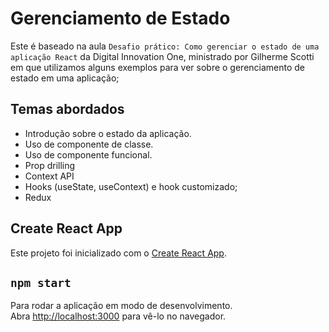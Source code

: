 # Gerenciamento de Estado

Este é baseado na aula `Desafio prático: Como gerenciar o estado de uma aplicação React`
da Digital Innovation One,
ministrado por Gilherme Scotti em que utilizamos alguns exemplos para ver sobre o gerenciamento de estado em uma aplicação;

## Temas abordados

- Introdução sobre o estado da aplicação.
- Uso de componente de classe.
- Uso de componente funcional.
- Prop drilling
- Context API
- Hooks (useState, useContext) e hook customizado;
- Redux

## Create React App

Este projeto foi inicializado com o [Create React App](https://github.com/facebook/create-react-app).

## `npm start`

Para rodar a aplicação em modo de desenvolvimento.\
Abra [http://localhost:3000](http://localhost:3000) para vê-lo no navegador.

